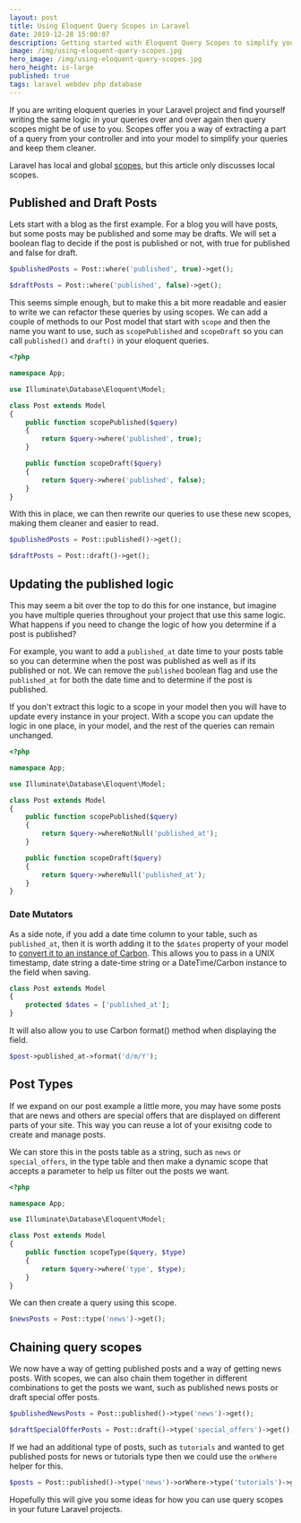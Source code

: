 ```yaml
---
layout: post
title: Using Eloquent Query Scopes in Laravel
date: 2019-12-28 15:00:07
description: Getting started with Eloquent Query Scopes to simplify your queries and keep Controllers clean
image: /img/using-eloquent-query-scopes.jpg
hero_image: /img/using-eloquent-query-scopes.jpg
hero_height: is-large
published: true
tags: laravel webdev php database
---
```


If you are writing eloquent queries in your Laravel project and find yourself writing the same logic in your queries over and over again then query scopes might be of use to you. Scopes offer you a way of extracting a part of a query from your controller and into your model to simplify your queries and keep them cleaner. 

Laravel has local and global [scopes](https://laravel.com/docs/6.x/eloquent#query-scopes), but this article only discusses local scopes. 

## Published and Draft Posts

Lets start with a blog as the first example. For a blog you will have posts, but some posts may be published and some may be drafts. We will set a boolean flag to decide if the post is published or not, with true for published and false for draft. 

```php
$publishedPosts = Post::where('published', true)->get();

$draftPosts = Post::where('published', false)->get();
```

This seems simple enough, but to make this a bit more readable and easier to write we can refactor these queries by using scopes. We can add a couple of methods to our Post model that start with `scope` and then the name you want to use, such as `scopePublished` and `scopeDraft` so you can call `published()` and `draft()` in your eloquent queries. 

```php
<?php

namespace App;

use Illuminate\Database\Eloquent\Model;

class Post extends Model
{
    public function scopePublished($query)
    {
        return $query->where('published', true);
    }

    public function scopeDraft($query)
    {
        return $query->where('published', false);
    }
}

```

With this in place, we can then rewrite our queries to use these new scopes, making them cleaner and easier to read.  


```php
$publishedPosts = Post::published()->get();

$draftPosts = Post::draft()->get();
```

## Updating the published logic

This may seem a bit over the top to do this for one instance, but imagine you have multiple queries throughout your project that use this same logic. What happens if you need to change the logic of how you determine if a post is published? 

For example, you want to add a `published_at` date time to your posts table so you can determine when the post was published as well as if its published or not. We can remove the `published` boolean flag and use the `published_at` for both the date time and to determine if the post is published.

If you don't extract this logic to a scope in your model then you will have to update every instance in your project. With a scope you can update the logic in one place, in your model, and the rest of the queries can remain unchanged. 

```php
<?php

namespace App;

use Illuminate\Database\Eloquent\Model;

class Post extends Model
{
    public function scopePublished($query)
    {
        return $query->whereNotNull('published_at');
    }

    public function scopeDraft($query)
    {
        return $query->whereNull('published_at');
    }
}
```

### Date Mutators

As a side note, if you add a date time column to your table, such as `published_at`, then it is worth adding it to the `$dates` property of your model to [convert it to an instance of Carbon](https://laravel.com/docs/6.x/eloquent-mutators#date-mutators). This allows you to pass in a UNIX timestamp, date string a date-time string or a DateTime/Carbon instance to the field when saving.

```php
class Post extends Model
{
    protected $dates = ['published_at'];
}
```

It will also allow you to use Carbon format() method when displaying the field.

```php
$post->published_at->format('d/m/Y');
```

## Post Types

If we expand on our post example a little more, you may have some posts that are news and others are special offers that are displayed on different parts of your site. This way you can reuse a lot of your exisitng code to create and manage posts. 

We can store this in the posts table as a string, such as `news` or `special_offers`, in the type table and then make a dynamic scope that accepts a parameter to help us filter out the posts we want. 

```php
<?php

namespace App;

use Illuminate\Database\Eloquent\Model;

class Post extends Model
{
    public function scopeType($query, $type)
    {
        return $query->where('type', $type);
    }
}

```

We can then create a query using this scope.

```php
$newsPosts = Post::type('news')->get();
```

## Chaining query scopes

We now have a way of getting published posts and a way of getting news posts. With scopes, we can also chain them together in different combinations to get the posts we want, such as published news posts or draft special offer posts. 

```php
$publishedNewsPosts = Post::published()->type('news')->get();

$draftSpecialOfferPosts = Post::draft()->type('special_offers')->get();
```

If we had an additional type of posts, such as `tutorials` and wanted to get published posts for news or tutorials type then we could use the `orWhere` helper for this.

```php
$posts = Post::published()->type('news')->orWhere->type('tutorials')->get();
```

Hopefully this will give you some ideas for how you can use query scopes in your future Laravel projects. 